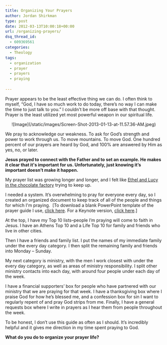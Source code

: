 ```yaml
---
title: Organizing Your Prayers
author: Jordan Shirkman
type: post
date: 2012-03-13T10:00:18+00:00
url: /organizing-prayers/
dsq_thread_id:
  - 609369561
categories:
  - Theology
tags:
  - organization
  - prayer
  - prayers
  - praying

---
```

Prayer appears to be the least effective thing we can do. I often think to myself, “God, I have so much work to do today, there’s no way I can make the time to just talk to you.” I couldn't be more off base with that thought. Prayer is the least utilized yet most powerful weapon in our spiritual life.

<p style="text-align: center;">
  ![Image](/static/images/Screen-Shot-2013-01-13-at-11.57.36-AM.jpeg)
</p>

We pray to acknowledge our weakness. To ask for God’s strength and power to work through us. To move mountains. To move God. One hundred percent of our prayers are heard by God, and 100% are answered by Him as yes, no, or later.

**Jesus prayed to connect with the Father and to set an example. He makes it clear that it's important for us. Unfortunately, just knowing it’s important doesn’t make it happen.** 

My prayer list was growing longer and longer, and I felt like [Ethel and Lucy in the chocolate factory](http://www.youtube.com/watch?v=HnbNcQlzV-4) trying to keep up.

I needed a system. It’s overwhelming to pray for everyone every day, so I created an organized document to keep track of all of the people and things for which I'm praying.  [To download a blank PowerPoint template of the prayer guide I use, [click here](http://dl.dropbox.com/u/16521456/Weekly%20Prayer%20Guide.ppt). For a Keynote version, [click here](http://dl.dropbox.com/u/16521456/Weekly%20Prayer%20Guide.key).]

At the top, I have my Top 10 lists&#8211;people I’m praying will come to faith in Jesus. I have an Athens Top 10 and a Life Top 10 for family and friends who live in other cities.

Then I have a friends and family list. I put the names of my immediate family under the every day category. I then split the remaining family and friends into Monday &#8211; Sunday.

My next category is ministry, with the men I work closest with under the every day category, as well as areas of ministry responsibility. I split other ministry contacts into each day, with around four people under each day of the week.

I have a financial supporters’ box for people who have partnered with our ministry that we are praying for that week. I have a thanksgiving box where I praise God for how he’s blessed me, and a confession box for sin I want to regularly repent of and pray God strips from me. Finally, I have a general requests box where I write in prayers as I hear them from people throughout the week.

To be honest, I don’t use this guide as often as I should. It’s incredibly helpful and it gives me direction in my time spent praying to God.

**What do you do to organize your prayer life?**
